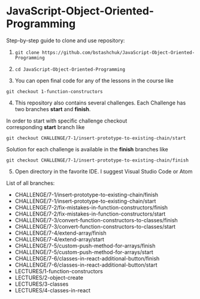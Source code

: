 # JavaScript-Object-Oriented-Programming

Step-by-step guide to clone and use repository:

1. `git clone https://github.com/bstashchuk/JavaScript-Object-Oriented-Programming`

2. `cd JavaScript-Object-Oriented-Programming`

3. You can open final code for any of the lessons in the course like

`git checkout 1-function-constructors`

4. This repository also contains several challenges. Each Challenge has two branches **start** and **finish**.

In order to start with specific challenge checkout corresponding **start** branch like

`git checkout CHALLENGE/7-1/insert-prototype-to-existing-chain/start`

Solution for each challenge is available in the **finish** branches like

`git checkout CHALLENGE/7-1/insert-prototype-to-existing-chain/finish`

5. Open directory in the favorite IDE. I suggest Visual Studio Code or Atom


List of all branches:

-  CHALLENGE/7-1/insert-prototype-to-existing-chain/finish
-  CHALLENGE/7-1/insert-prototype-to-existing-chain/start
-  CHALLENGE/7-2/fix-mistakes-in-function-constructors/finish
-  CHALLENGE/7-2/fix-mistakes-in-function-constructors/start
-  CHALLENGE/7-3/convert-function-constructors-to-classes/finish
-  CHALLENGE/7-3/convert-function-constructors-to-classes/start
-  CHALLENGE/7-4/extend-array/finish
-  CHALLENGE/7-4/extend-array/start
-  CHALLENGE/7-5/custom-push-method-for-arrays/finish
-  CHALLENGE/7-5/custom-push-method-for-arrays/start
-  CHALLENGE/7-6/classes-in-react-additional-button/finish
-  CHALLENGE/7-6/classes-in-react-additional-button/start
-  LECTURES/1-function-constructors
-  LECTURES/2-object-create
-  LECTURES/3-classes
-  LECTURES/4-classes-in-react